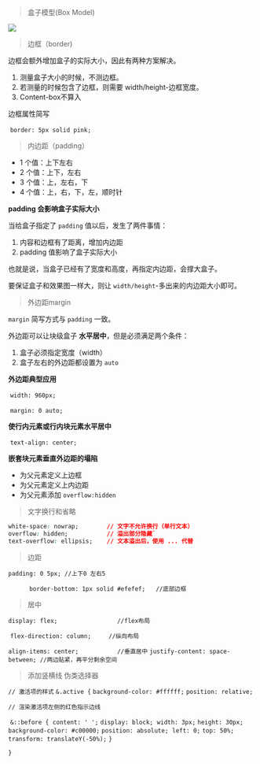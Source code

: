 > 盒子模型(Box Model)

<img src="https://guli-ddu.oss-cn-beijing.aliyuncs.com/BoxModel.png" />



> 边框（border)

边框会额外增加盒子的实际大小，因此有两种方案解决。

1. 测量盒子大小的时候，不测边框。
2. 若测量的时候包含了边框，则需要 width/height-边框宽度。
3. Content-box不算入

边框属性简写

​	`border: 5px solid pink;`

> 内边距（padding）

- 1 个值：上下左右
- 2 个值：上下，左右
- 3 个值：上，左右，下
- 4 个值：上，右，下，左，顺时针

**padding 会影响盒子实际大小**

当给盒子指定了 `padding` 值以后，发生了两件事情：

1. 内容和边框有了距离，增加内边距
2. padding 值影响了盒子实际大小

也就是说，当盒子已经有了宽度和高度，再指定内边距，会撑大盒子。

要保证盒子和效果图一样大，则让 `width/height`-多出来的内边距大小即可。

> 外边距margin

`margin` 简写方式与 `padding` 一致。

外边距可以让块级盒子 **水平居中**，但是必须满足两个条件：

1. 盒子必须指定宽度（width）
2. 盒子左右的外边距都设置为 `auto`

**外边距典型应用**

​		`width: 960px;` 

​		`margin: 0 auto;`

**使行内元素或行内块元素水平居中**

​		`text-align: center;`

**嵌套块元素垂直外边距的塌陷**

- 为父元素定义上边框
- 为父元素定义上内边距
- 为父元素添加 `overflow:hidden`

> 文字换行和省略

```CSS
white-space: nowrap; 		// 文字不允许换行（单行文本）
overflow: hidden; 			// 溢出部分隐藏`
text-overflow: ellipsis;	// 文本溢出后，使用 ... 代替
```

> 边距

`padding: 0 5px; //上下0 左右5` 

`      border-bottom: 1px solid #efefef;   //底部边框`

> 居中

`display: flex;					//flex布局`

​      `flex-direction: column;		//纵向布局`

`align-items: center; 			//垂直居中`
`justify-content: space-between; //两边贴紧，再平分剩余空间`

> 添加竖横线	伪类选择器

`// 激活项的样式`
`&.active {`
`background-color: #ffffff;`
`position: relative;`

`// 渲染激活项左侧的红色指示边线`

​	`&::before {`
​		`content: ' ';`
​		`display: block;`
​		`width: 3px;`
​		`height: 30px;`
​		`background-color: #c00000;`
​		`position: absolute;`
​		`left: 0;`
​		`top: 50%;`
​		`transform: translateY(-50%);`
​	`}`

`}`



